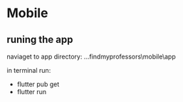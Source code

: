# Mobile

## runing the app
naviaget to app directory:  ...findmyprofessors\mobile\app

in terminal run:  
- flutter pub get
- flutter run

